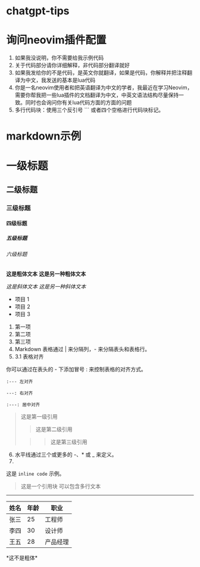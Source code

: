 # chatgpt-tips
# 询问neovim插件配置
1. 如果我没说明，你不需要给我示例代码
2. 关于代码部分请你详细解释，非代码部分翻译就好
3. 如果我发给你的不是代码，是英文你就翻译，如果是代码，你解释并把注释翻译为中文，我发送的基本是lua代码
4. 你是一名neovim使用者和把英语翻译为中文的学者，我最近在学习Neovim，需要你帮我把一些lua插件的文档翻译为中文，中英文语法结构尽量保持一致。同时也会询问你有关lua代码方面的方面的问题
5. 多行代码块：使用三个反引号 ``` 或者四个空格进行代码块标记。
# markdown示例
# 一级标题
## 二级标题
### 三级标题
#### 四级标题
##### 五级标题
###### 六级标题
**这是粗体文本**
__这是另一种粗体文本__

*这是斜体文本*
_这是另一种斜体文本_
- 项目 1
- 项目 2
- 项目 3
1. 第一项
2. 第二项
3. 第三项
4. Markdown 表格通过 | 来分隔列，- 来分隔表头和表格行。
5. 3.1 表格对齐

你可以通过在表头的 - 下添加冒号 : 来控制表格的对齐方式。

    :--- 左对齐

    ---: 右对齐

    :---: 居中对齐
> 这是第一级引用
>
> > 这是第二级引用
>
> > > 这是第三级引用



6. 水平线通过三个或更多的 -、* 或 _ 来定义。
7. 
这是 `inline code` 示例。
> 这是一个引用块
> 可以包含多行文本
---
| 姓名   | 年龄 | 职业     |
|--------|------|----------|
| 张三   | 25   | 工程师   |
| 李四   | 30   | 设计师   |
| 王五   | 28   | 产品经理 |
\*这不是粗体\*



